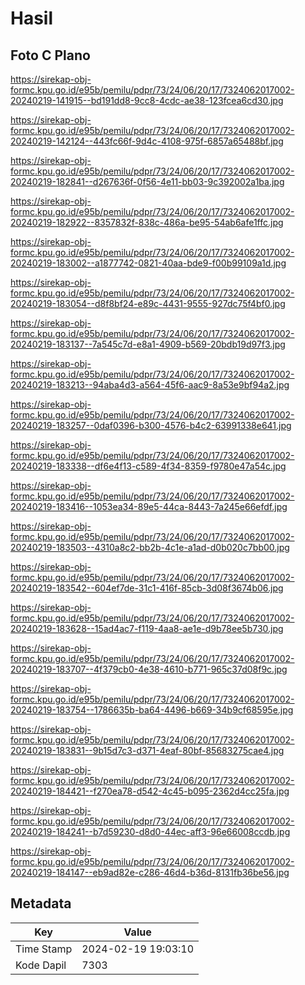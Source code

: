 # Hasil

## Foto C Plano

https://sirekap-obj-formc.kpu.go.id/e95b/pemilu/pdpr/73/24/06/20/17/7324062017002-20240219-141915--bd191dd8-9cc8-4cdc-ae38-123fcea6cd30.jpg

https://sirekap-obj-formc.kpu.go.id/e95b/pemilu/pdpr/73/24/06/20/17/7324062017002-20240219-142124--443fc66f-9d4c-4108-975f-6857a65488bf.jpg

https://sirekap-obj-formc.kpu.go.id/e95b/pemilu/pdpr/73/24/06/20/17/7324062017002-20240219-182841--d267636f-0f56-4e11-bb03-9c392002a1ba.jpg

https://sirekap-obj-formc.kpu.go.id/e95b/pemilu/pdpr/73/24/06/20/17/7324062017002-20240219-182922--8357832f-838c-486a-be95-54ab6afe1ffc.jpg

https://sirekap-obj-formc.kpu.go.id/e95b/pemilu/pdpr/73/24/06/20/17/7324062017002-20240219-183002--a1877742-0821-40aa-bde9-f00b99109a1d.jpg

https://sirekap-obj-formc.kpu.go.id/e95b/pemilu/pdpr/73/24/06/20/17/7324062017002-20240219-183054--d8f8bf24-e89c-4431-9555-927dc75f4bf0.jpg

https://sirekap-obj-formc.kpu.go.id/e95b/pemilu/pdpr/73/24/06/20/17/7324062017002-20240219-183137--7a545c7d-e8a1-4909-b569-20bdb19d97f3.jpg

https://sirekap-obj-formc.kpu.go.id/e95b/pemilu/pdpr/73/24/06/20/17/7324062017002-20240219-183213--94aba4d3-a564-45f6-aac9-8a53e9bf94a2.jpg

https://sirekap-obj-formc.kpu.go.id/e95b/pemilu/pdpr/73/24/06/20/17/7324062017002-20240219-183257--0daf0396-b300-4576-b4c2-63991338e641.jpg

https://sirekap-obj-formc.kpu.go.id/e95b/pemilu/pdpr/73/24/06/20/17/7324062017002-20240219-183338--df6e4f13-c589-4f34-8359-f9780e47a54c.jpg

https://sirekap-obj-formc.kpu.go.id/e95b/pemilu/pdpr/73/24/06/20/17/7324062017002-20240219-183416--1053ea34-89e5-44ca-8443-7a245e66efdf.jpg

https://sirekap-obj-formc.kpu.go.id/e95b/pemilu/pdpr/73/24/06/20/17/7324062017002-20240219-183503--4310a8c2-bb2b-4c1e-a1ad-d0b020c7bb00.jpg

https://sirekap-obj-formc.kpu.go.id/e95b/pemilu/pdpr/73/24/06/20/17/7324062017002-20240219-183542--604ef7de-31c1-416f-85cb-3d08f3674b06.jpg

https://sirekap-obj-formc.kpu.go.id/e95b/pemilu/pdpr/73/24/06/20/17/7324062017002-20240219-183628--15ad4ac7-f119-4aa8-ae1e-d9b78ee5b730.jpg

https://sirekap-obj-formc.kpu.go.id/e95b/pemilu/pdpr/73/24/06/20/17/7324062017002-20240219-183707--4f379cb0-4e38-4610-b771-965c37d08f9c.jpg

https://sirekap-obj-formc.kpu.go.id/e95b/pemilu/pdpr/73/24/06/20/17/7324062017002-20240219-183754--1786635b-ba64-4496-b669-34b9cf68595e.jpg

https://sirekap-obj-formc.kpu.go.id/e95b/pemilu/pdpr/73/24/06/20/17/7324062017002-20240219-183831--9b15d7c3-d371-4eaf-80bf-85683275cae4.jpg

https://sirekap-obj-formc.kpu.go.id/e95b/pemilu/pdpr/73/24/06/20/17/7324062017002-20240219-184421--f270ea78-d542-4c45-b095-2362d4cc25fa.jpg

https://sirekap-obj-formc.kpu.go.id/e95b/pemilu/pdpr/73/24/06/20/17/7324062017002-20240219-184241--b7d59230-d8d0-44ec-aff3-96e66008ccdb.jpg

https://sirekap-obj-formc.kpu.go.id/e95b/pemilu/pdpr/73/24/06/20/17/7324062017002-20240219-184147--eb9ad82e-c286-46d4-b36d-8131fb36be56.jpg


## Metadata

| Key        | Value               |
| ---------- | ------------------- |
| Time Stamp | 2024-02-19 19:03:10 |
| Kode Dapil | 7303                |



